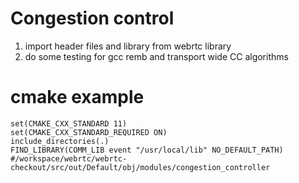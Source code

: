 # Congestion control

1) import header files and library from webrtc library
2) do some testing for gcc remb and transport wide CC algorithms

# cmake example

```
set(CMAKE_CXX_STANDARD 11)
set(CMAKE_CXX_STANDARD_REQUIRED ON)
include_directories(.)
FIND_LIBRARY(COMM_LIB event "/usr/local/lib" NO_DEFAULT_PATH)
#/workspace/webrtc/webrtc-checkout/src/out/Default/obj/modules/congestion_controller
```